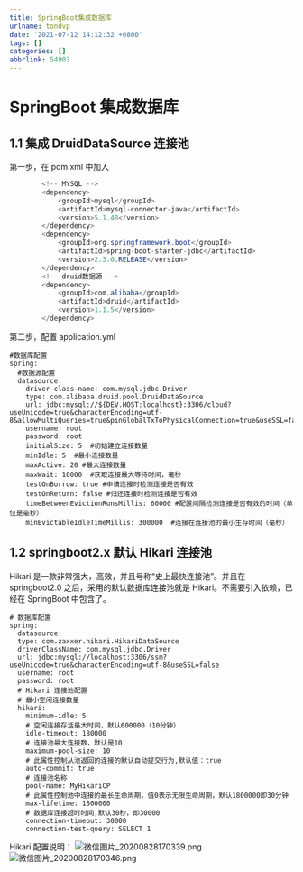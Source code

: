 ```yaml
---
title: SpringBoot集成数据库
urlname: tondvp
date: '2021-07-12 14:12:32 +0800'
tags: []
categories: []
abbrlink: 54903
---
```


# SpringBoot 集成数据库

## 1.1 集成 DruidDataSource 连接池

第一步，在 pom.xml 中加入

```java
        <!-- MYSQL -->
        <dependency>
            <groupId>mysql</groupId>
            <artifactId>mysql-connector-java</artifactId>
            <version>5.1.48</version>
        </dependency>
        <dependency>
            <groupId>org.springframework.boot</groupId>
            <artifactId>spring-boot-starter-jdbc</artifactId>
            <version>2.3.0.RELEASE</version>
        </dependency>
        <!-- druid数据源 -->
        <dependency>
            <groupId>com.alibaba</groupId>
            <artifactId>druid</artifactId>
            <version>1.1.5</version>
        </dependency>
```

第二步，配置 application.yml

```
#数据库配置
spring:
  #数据源配置
  datasource:
    driver-class-name: com.mysql.jdbc.Driver
    type: com.alibaba.druid.pool.DruidDataSource
    url: jdbc:mysql://${DEV.HOST:localhost}:3306/cloud?useUnicode=true&characterEncoding=utf-8&allowMultiQueries=true&pinGlobalTxToPhysicalConnection=true&useSSL=false
    username: root
    password: root
    initialSize: 5  #初始建立连接数量
    minIdle: 5  #最小连接数量
    maxActive: 20 #最大连接数量
    maxWait: 10000  #获取连接最大等待时间，毫秒
    testOnBorrow: true #申请连接时检测连接是否有效
    testOnReturn: false #归还连接时检测连接是否有效
    timeBetweenEvictionRunsMillis: 60000 #配置间隔检测连接是否有效的时间（单位是毫秒）
    minEvictableIdleTimeMillis: 300000  #连接在连接池的最小生存时间（毫秒）
```

## 1.2 springboot2.x 默认 Hikari 连接池

Hikari 是一款非常强大，高效，并且号称“史上最快连接池”。并且在 springboot2.0 之后，采用的默认数据库连接池就是 Hikari。不需要引入依赖，已经在 SpringBoot 中包含了。

```
# 数据库配置
spring:
  datasource:
  type: com.zaxxer.hikari.HikariDataSource
  driverClassName: com.mysql.jdbc.Driver
  url: jdbc:mysql://localhost:3306/ssm?useUnicode=true&characterEncoding=utf-8&useSSL=false
  username: root
  password: root
  # Hikari 连接池配置
  # 最小空闲连接数量
  hikari:
    minimum-idle: 5
    # 空闲连接存活最大时间，默认600000（10分钟）
    idle-timeout: 180000
    # 连接池最大连接数，默认是10
    maximum-pool-size: 10
    # 此属性控制从池返回的连接的默认自动提交行为,默认值：true
    auto-commit: true
    # 连接池名称
    pool-name: MyHikariCP
    # 此属性控制池中连接的最长生命周期，值0表示无限生命周期，默认1800000即30分钟
    max-lifetime: 1800000
    # 数据库连接超时时间,默认30秒，即30000
    connection-timeout: 30000
    connection-test-query: SELECT 1
```

Hikari 配置说明：
![微信图片_20200828170339.png](https://cdn.nlark.com/yuque/0/2020/png/635741/1598605441710-9e5ea601-af78-4221-95ba-29d68f331793.png#height=775&id=i6l5u&margin=%5Bobject%20Object%5D&name=%E5%BE%AE%E4%BF%A1%E5%9B%BE%E7%89%87_20200828170339.png&originHeight=775&originWidth=967&originalType=binary∶=1&size=156082&status=done&style=none&width=967)
![微信图片_20200828170346.png](https://cdn.nlark.com/yuque/0/2020/png/635741/1598605451711-04ff669c-aebe-4388-a49e-8cbbc12f5dee.png#height=801&id=D1tum&margin=%5Bobject%20Object%5D&name=%E5%BE%AE%E4%BF%A1%E5%9B%BE%E7%89%87_20200828170346.png&originHeight=801&originWidth=970&originalType=binary∶=1&size=161892&status=done&style=none&width=970)
